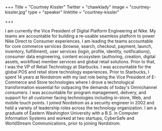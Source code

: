 +++
Title = "Courtney Kissler"
Twitter = "chawklady"
image = "courtney-kissler.jpg"
type = "speaker"
linktitle = "courtney-kissler"

+++

I am currently the Vice President of Digital Platform Engineering at Nike. My teams are accountable for building a re-usable seamless platform to power Nike Direct to Consumer experiences. I am leading the teams accountable for core commerce services (browse, search, checkout, payment, launch, inventory, fulfillment), user services (login, profile, identity, notifications), consumer data engineering, content ecosystem (authoring, creation, digital assets, workflow) member services and global retail solutions. Prior to that, I was the VP of Retail Technology at Starbucks. I was accountable for the global POS and retail store technology experiences. Prior to Starbucks, I spent 14 years at Nordstrom with my last role being the Vice President of E-Commerce and Store technologies where I drove a technological transformation essential for outpacing the demands of today's Omnichannel consumers. I was accountable for program management, delivery, and support for all customer facing technologies including in-store, Web, and mobile touch points. I joined Nordstrom as a security engineer in 2002 and held a variety of leadership roles across the technology organization. I am a graduate of Eastern Washington University with a B.S. in Computer Information Systems and worked at two startups, CyberSafe and WorldStream Communications, prior to joining Nordstrom.
